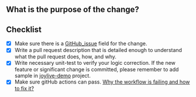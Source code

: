 ## What is the purpose of the change?


## Checklist
- [x] Make sure there is a [GitHub_issue](https://github.com/jd-opensource/joylive-agent/issues) field for the change.
- [x] Write a pull request description that is detailed enough to understand what the pull request does, how, and why.
- [x] Write necessary unit-test to verify your logic correction. If the new feature or significant change is committed, please remember to add sample in [joylive-demo](https://github.com/jd-opensource/joylive-agent/tree/main/joylive-demo) project.
- [x] Make sure gitHub actions can pass. [Why the workflow is failing and how to fix it?](../CONTRIBUTING.md)